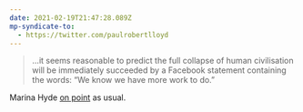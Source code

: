 ```yaml
---
date: 2021-02-19T21:47:28.089Z
mp-syndicate-to:
  - https://twitter.com/paulrobertlloyd
---
```

> …it seems reasonable to predict the full collapse of human civilisation will be immediately succeeded by a Facebook statement containing the words: “We know we have more work to do.”

Marina Hyde [on point](https://www.theguardian.com/commentisfree/2021/feb/19/mark-zuckerberg-facebook-news-australia-power) as usual.
